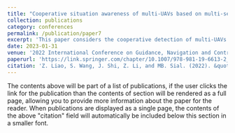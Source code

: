 ```yaml
---
title: "Cooperative situation awareness of multi-UAVs based on multi-sensor information fusion"
collection: publications
category: conferences
permalink: /publication/paper7
excerpt: 'This paper considers the cooperative detection of multi-UAVs and proposes a cooperative situation awareness method on the basis of multi-sensor information fusion'
date: 2023-01-31
venue: '2022 International Conference on Guidance, Navigation and Control (ICGNC 2022)'
paperurl: 'https://link.springer.com/chapter/10.1007/978-981-19-6613-2_63'
citation: 'Z. Liao, S. Wang, J. Shi, Z. Li, and MB. Sial. (2022). &quot;Cooperative situation awareness of multi-UAVs based on multi-sensor information fusion.&quot; <i>2022 International Conference on Guidance, Navigation and Control (ICGNC 2022)</i>, pp. 2273-2285.'
---
```


The contents above will be part of a list of publications, if the user clicks the link for the publication than the contents of section will be rendered as a full page, allowing you to provide more information about the paper for the reader. When publications are displayed as a single page, the contents of the above "citation" field will automatically be included below this section in a smaller font.

